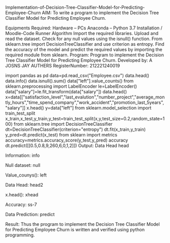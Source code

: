 Implementation-of-Decision-Tree-Classifier-Model-for-Predicting-Employee-Churn
AIM:
To write a program to implement the Decision Tree Classifier Model for Predicting Employee Churn.

Equipments Required:
Hardware – PCs
Anaconda – Python 3.7 Installation / Moodle-Code Runner
Algorithm
Import the required libraries.
Upload and read the dataset.
Check for any null values using the isnull() function.
From sklearn.tree import DecisionTreeClassifier and use criterion as entropy.
Find the accuracy of the model and predict the required values by importing the required module from sklearn.
Program:
Program to implement the Decision Tree Classifier Model for Predicting Employee Churn.
Developed by:  A JOSNS JAY AUTHERS 
RegisterNumber: 212221240019

import pandas as pd
data=pd.read_csv("Employee.csv")
data.head()
data.info()
data.isnull().sum()
data["left"].value_counts()
from sklearn.preprocessing import LabelEncoder
le=LabelEncoder()
data["salary"]=le.fit_transform(data["salary"])
data.head()
x=data[["satisfaction_level","last_evalution","number_project","average_montly_hours","time_spend_company","work_accident","promotion_last_5years","salary"]]
x.head()
y=data["left"]
from sklearn.model_selection import train_test_split
x_train,x_test,y_train,y_test=train_test_split(x,y,test_size=0.2,random_state=100)
from sklearn.tree import DecisionTreeClassifier
dt=DecisionTreeClassifier(criterion="entropy")
dt.fit(x_train,y_train)
y_pred=dt.predict(x_test)
from sklearn import metrics
accuracy=metrics.accuracy_score(y_test,y_pred)
accuracy
dt.predict([[0.5,0.8,9,260,6,0,1,2]])
Output:
Data Head
head

Information:
info

Null dataset:
null

Value_counys():
left

Data Head:
head2

x.head():
xhead

Accuracy:
ss-7

Data Prediction:
predict

Result:
Thus the program to implement the Decision Tree Classifier Model for Predicting Employee Churn is written and verified using python programming.
